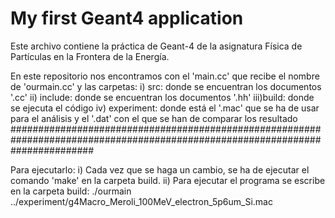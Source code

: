 # My first Geant4 application
Este archivo contiene la práctica de Geant-4 de la asignatura Física de Partículas en la Frontera de la Energía. 

En este repositorio nos encontramos con el 'main.cc' que recibe el nombre de 'ourmain.cc' y las carpetas:
i) src: donde se encuentran los documentos '.cc'
ii) include: donde se encuentran los documentos '.hh'
iii)build: donde se ejecuta el código
iv) experiment: donde está el '.mac' que se ha de usar para el análisis y el '.dat' con el que se han de comparar los resultado
###############################################################################################################################

Para ejecutarlo:
i) Cada vez que se haga un cambio, se ha de ejecutar el comando 'make' en la carpeta build.
ii) Para ejecutar el programa se escribe en la carpeta build:
   ./ourmain ../experiment/g4Macro_Meroli_100MeV_electron_5p6um_Si.mac
